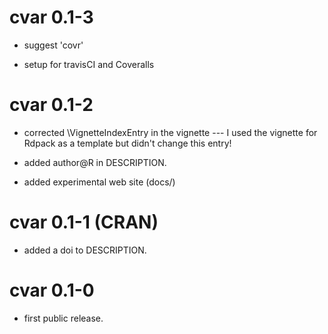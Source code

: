 # cvar 0.1-3

* suggest 'covr' 

* setup for travisCI and Coveralls


# cvar 0.1-2

* corrected \VignetteIndexEntry in the vignette --- I used the vignette for Rdpack as a
  template but didn't change this entry!

* added author@R in DESCRIPTION.

* added experimental web site (docs/)

# cvar 0.1-1 (CRAN)

* added a doi to DESCRIPTION.


# cvar 0.1-0

* first public release.

